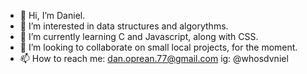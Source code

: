 - 👋 Hi, I’m Daniel.
- 👀 I’m interested in data structures and algorythms.
- 🌱 I’m currently learning C and Javascript, along with CSS.
- 💞️ I’m looking to collaborate on small local projects, for the moment.
- 📫 How to reach me: dan.oprean.77@gmail.com
                   ig: @whosdvniel

<!---
whosdvniel/whosdvniel is a ✨ special ✨ repository because its `README.md` (this file) appears on your GitHub profile.
You can click the Preview link to take a look at your changes.
--->
